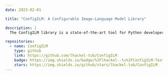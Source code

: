 ```yaml
---
date: 2023-02-01

title: "ConfigILM: A Configurable Image-Language Model Library"

description: |
  The ConfigILM library is a state-of-the-art tool for Python developers seeking to rapidly and iteratively develop image and language models within the pytorch framework. This open-source library provides a convenient implementation for seamlessly combining models from two of the most popular pytorch libraries, the highly regarded timm and huggingface. With an extensive collection of nearly 1000 image and over 100 language models, with an additional 120,000 community-uploaded models in the huggingface model collection, ConfigILM offers a diverse range of model combinations that require minimal implementation effort. Its vast array of models makes it an unparalleled resource for developers seeking to create innovative and sophisticated image-language models with ease.

repositories:
  - name: ConfigILM
    type: github
    link: https://github.com/lhackel-tub/ConfigILM
    badge: https://img.shields.io/badge/%2Flhackel--tu%2FConfigILM-Text?logo=github&label=GitHub&link=https%3A%2F%2Fgithub.com%2Flhackel-tub%2FConfigILM
    stars: https://img.shields.io/github/stars/lhackel-tub/ConfigILM
---
```

